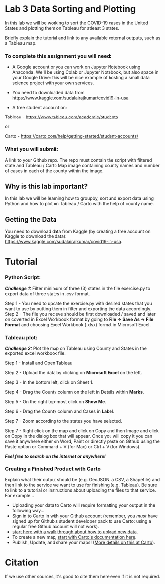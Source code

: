 # Lab 3 Data Sorting and Plotting

In this lab we will be working to sort the COVID-19 cases in the United States and plotting them on Tableau for atleast 3 states.


Briefly explain the tutorial and link to any available external outputs, such as a Tableau map.   

### To complete this assignment you will need:
- A Google account or you can work on Jupyter Notebook using Anaconda. We'll be using Colab or Jupyter Notebook, but also space in your Google Drive: this will be nice example of hosting a small data science project with your own services.

- You need to downloaded data from https://www.kaggle.com/sudalairajkumar/covid19-in-usa
- A free student account on: 

Tableau - https://www.tableau.com/academic/students

or

Carto - https://carto.com/help/getting-started/student-accounts/

### What you will submit:

A link to your Github repo. The repo must contain the script with filtered state and Tableau / Carto Map image containing county names and number of cases in each of the county within the image. 

## Why is this lab important?
In this lab we will be learning how to groupby, sort and export data using Python and how to plot on Tableau / Carto with the help of county name.

## Getting the Data
You need to download data from Kaggle (by creating a free account on Kaggle to download the data): https://www.kaggle.com/sudalairajkumar/covid19-in-usa.

# Tutorial

### Python Script: 
***Challenge 1:*** Filter minimum of three (3) states in the file exercise.py to export data of three states in .csv format.

Step 1 - You need to update the exercise.py with desired states that you want to use by putting them in filter and exporting the data accordingly.  
Step 2 - The file you recieve should be first downloaded / saved and later on coverted in Excel Workbook format by going to **File -> Save As -> File Format** and choosing Excel Workbook (.xlsx) format in Microsoft Excel. 

### Tableau plot:

***Challenge 2:*** Plot the map on Tableau using County and States in the exported excel workbook file.

Step 1 - Install and Open Tableau

Step 2 - Upload the data by clicking on **Microsoft Excel** on the left.

Step 3 - In the bottom left, click on Sheet 1.

Step 4 - Drag the County column on the left in Details within **Marks**.

Step 5 - On the right top-most click on **Show Me**.

Step 6 - Drag the County column and Cases in **Label**.

Step 7 - Zoom according to the states you have selected.

Step 7 - Right click on the map and click on Copy and then Image and click on Copy in the dialog box that will appear. Once you will copy it you can save it anywhere either on Word, Paint or directly paste on Github using the Paste option or Command + V (for Mac) or Ctrl + V (for Windows).

***Feel free to search on the internet or anywhere!***

### Creating a Finished Product with Carto
Explain what their output should be (e.g. GeoJSON, a CSV, a Shapefile) and then link to the service we want to use for finishing (e.g. Tableau). Be sure to link to a tutorial or instructions about uploading the files to that service. For example...
- Uploading your data to Carto will require formatting your output in the following way... 
- Sign in to Carto in with your Github account (remember, you *must* have signed up for Github's student developer pack to use Carto: using a regular free Github account will not work). 
- [start here with a walk through about how to upload new data](https://carto.com/help/tutorials/getting-started-with-carto-builder/).
- To create a new map, [start with Carto's documentation here](https://carto.com/help/tutorials/using-builder/).
- Publish, Update, and share your maps! ([More details on this at Carto](https://carto.com/help/tutorials/publishing-and-sharing-maps/)). 

# Citation
If we use other sources, it's good to cite them here even if it is not required. 
